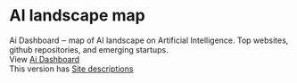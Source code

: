 # AI landscape map
Ai Dashboard ‒ map of AI landscape on Artificial Intelligence. Top websites, github repositories, and emerging startups.<br>
View <a target="_blank" href="https://papaly.com/8/mM3g">Ai Dashboard</a><br>
This version has <a target="_blank" href="https://papaly.com/John_QP5/5vZ2h/Ai">Site descriptions</a><br>

